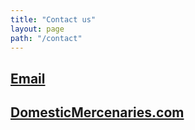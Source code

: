 ```yaml
---
title: "Contact us"
layout: page
path: "/contact"
---
```


## <a target="_blank" href="mailto:aloha@domesticmercenaries.com?subject=I would like more info!&body=Aloha!">Email</a> 

## <a  target="_blank" href="https:/DomesticMercenaries.com">DomesticMercenaries.com</a>